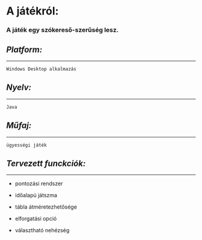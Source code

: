 # **A játékról:**

### A játék egy szókereső-szerűség lesz.


## *Platform:*
------------------ 
    Windows Desktop alkalmazás

## *Nyelv:* 
--------------
    Java

## *Műfaj:*
----------------------
    ügyességi játék



## *Tervezett funckciók:*
-------------------------

* pontozási rendszer

* időalapú játszma

* tábla átméretezhetősége

* elforgatási opció

* választható nehézség




